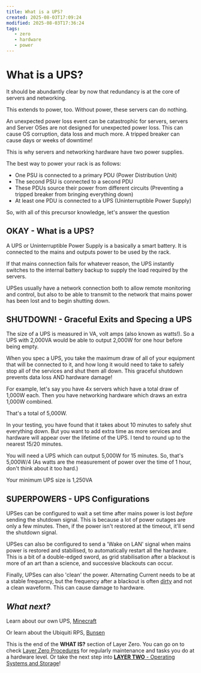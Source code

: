 ```yaml
---
title: What is a UPS?
created: 2025-08-03T17:09:24
modified: 2025-08-03T17:36:24
tags:
   - zero
   - hardware
   - power
---
```


# What is a UPS?

It should be abundantly clear by now that redundancy is at the core of servers and networking.

This extends to power, too. Without power, these servers can do nothing.

An unexpected power loss event can be catastrophic for servers, servers and Server OSes are not designed for unexpected power loss. This can cause OS corruption, data loss and much more. A tripped breaker can cause days or weeks of downtime!

This is why servers and networking hardware have two power supplies.

The best way to power your rack is as follows:

- One PSU is connected to a primary PDU (Power Distribution Unit)
- The second PSU is connected to a second PDU
- These PDUs source their power from different circuits (Preventing a tripped breaker from bringing everything down)
- At least one PDU is connected to a UPS (Uninterruptible Power Supply)

So, with all of this precursor knowledge, let's answer the question

## **OKAY** - What is a UPS?

A UPS or Uninterruptible Power Supply is a basically a smart battery. It is connected to the mains and outputs power to be used by the rack.

If that mains connection fails for whatever reason, the UPS instantly switches to the internal battery backup to supply the load required by the servers.

UPSes usually have a network connection both to allow remote monitoring and control, but also to be able to transmit to the network that mains power has been lost and to begin shutting down.

## **SHUTDOWN!** - Graceful Exits and Specing a UPS

The size of a UPS is measured in VA, volt amps (also known as watts!). So a UPS with 2,000VA would be able to output 2,000W for one hour before being empty.

When you spec a UPS, you take the maximum draw of all of your equipment that will be connected to it, and how long it would need to take to safely stop all of the services and shut them all down. This graceful shutdown prevents data loss AND hardware damage!

For example, let's say you have 4x servers which have a total draw of 1,000W each. Then you have networking hardware which draws an extra 1,000W combined.

That's a total of 5,000W.

In your testing, you have found that it takes about 10 minutes to safely shut everything down. But you want to add extra time as more services and hardware will appear over the lifetime of the UPS. I tend to round up to the nearest 15/20 minutes.

You will need a UPS which can output 5,000W for 15 minutes. So, that's 5,000W/4 (As watts are the measurement of power over the time of 1 hour, don't think about it too hard.)

Your minimum UPS size is 1,250VA

## SUPERPOWERS - UPS Configurations

UPSes can be configured to wait a set time after mains power is lost *before* sending the shutdown signal. This is because a lot of power outages are only a few minutes. Then, if the power isn't restored at the timeout, it'll send the shutdown signal.

UPSes can also be configured to send a 'Wake on LAN' signal when mains power is restored and stabilised, to automatically restart all the hardware. This is a bit of a double-edged sword, as grid stabilisation after a blackout is more of an art than a science, and successive blackouts can occur.

Finally, UPSes can also 'clean' the power. Alternating Current needs to be at a stable frequency, but the frequency after a blackout is often [dirty](https://www.emfanalysis.com/wp-content/uploads/2015/08/What-is-Dirty-Electricity.jpg) and not a clean waveform. This can cause damage to hardware.

## *What next?*

Learn about our own UPS, [Minecraft](other/minecraft.md)

Or learn about the Ubiquiti RPS, [Bunsen](networking/bunsen.md)

This is the end of the **WHAT IS?** section of Layer Zero. You can go on to check [Layer Zero Procedures](./procedures/index.md) for regularly maintenance and tasks you do at a hardware level. Or take the next step into [**LAYER TWO** - Operating Systems and Storage](../two/index.md)!
